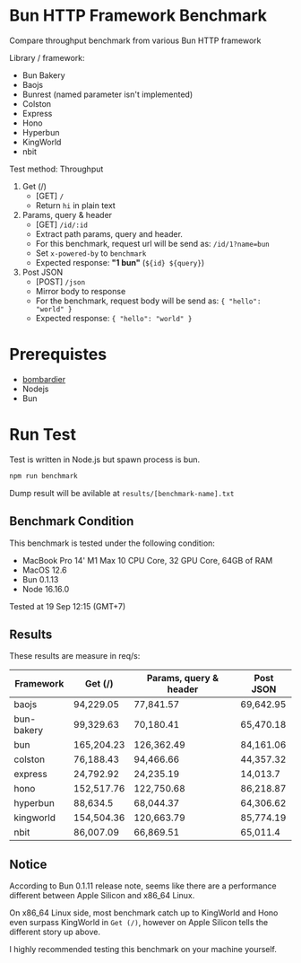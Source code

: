 # Bun HTTP Framework Benchmark
Compare throughput benchmark from various Bun HTTP framework

Library / framework:
- Bun Bakery
- Baojs
- Bunrest (named parameter isn't implemented)
- Colston
- Express
- Hono
- Hyperbun
- KingWorld
- nbit

Test method:
Throughput
1. Get (/)
    - [GET] `/`
    - Return `hi` in plain text
2. Params, query & header
    - [GET] `/id/:id`
    - Extract path params, query and header.
    - For this benchmark, request url will be send as: `/id/1?name=bun`
    - Set `x-powered-by` to `benchmark`
    - Expected response: **"1 bun"** (`${id} ${query}`)
3. Post JSON
    - [POST] `/json`
    - Mirror body to response
    - For the benchmark, request body will be send as: `{ "hello": "world" }`
    - Expected response: `{ "hello": "world" }`

# Prerequistes
- [bombardier](https://github.com/codesenberg/bombardier)
- Nodejs
- Bun

# Run Test
Test is written in Node.js but spawn process is bun.

```typescript
npm run benchmark
```

Dump result will be avilable at `results/[benchmark-name].txt`

## Benchmark Condition
This benchmark is tested under the following condition:
- MacBook Pro 14' M1 Max 10 CPU Core, 32 GPU Core, 64GB of RAM
- MacOS 12.6
- Bun 0.1.13
- Node 16.16.0

Tested at 19 Sep 12:15 (GMT+7)

## Results
These results are measure in req/s:

|  Framework       |  Get (/)    |  Params, query & header | Post JSON  |
| ---------------- | ----------- | ----------------------- | ---------- |
| baojs | 94,229.05 | 77,841.57 | 69,642.95 |
| bun-bakery | 99,329.63 | 70,180.41 | 65,470.18 |
| bun | 165,204.23 | 126,362.49 | 84,161.06 |
| colston | 76,188.43 | 94,466.66 | 44,357.32 |
| express | 24,792.92 | 24,235.19 | 14,013.7 |
| hono | 152,517.76 | 122,750.68 | 86,218.87 |
| hyperbun | 88,634.5 | 68,044.37 | 64,306.62 |
| kingworld | 154,504.36 | 120,663.79 | 85,774.19 |
| nbit | 86,007.09 | 66,869.51 | 65,011.4 |

## Notice
According to Bun 0.1.11 release note, seems like there are a performance different between Apple Silicon and x86_64 Linux.

On x86_64 Linux side, most benchmark catch up to KingWorld and Hono even surpass KingWorld in `Get (/)`, however on Apple Silicon tells the different story up above.

I highly recommended testing this benchmark on your machine yourself.
